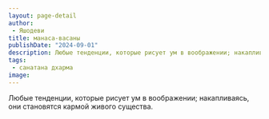 ```yaml
---
layout: page-detail
author:
 - Яшодеви
title: манаса-васаны
publishDate: "2024-09-01"
description: Любые тенденции, которые рисует ум в воображении; накапливаясь, они становятся кармой живого существа.
tags:
 - санатана дхарма
image: 
---
```


Любые тенденции, которые рисует ум в воображении; накапливаясь, они становятся кармой живого существа.

